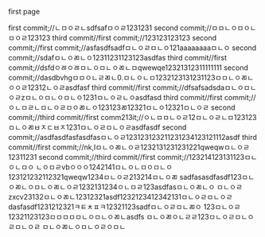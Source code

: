 first page

first commit;//ㄴㅁㅇㄹㄴsdfsafㅁㅇㄹ1231231
second commit;//ㅁㅁㄴㅇㅁㅇㄴㅁㅇㄹ123123
third commit//first commit;//123123123123
second commit;//first commit;//asfasdfsadfㅁㄴㅇㄹㅁㄴㅇ121aaaaaaaaㅁㄴㅇ
second commit;//sdafㅁㄴㅇㄻㄴㅇ12311231123123asdfas
third commit//first commit;//dsfdㅇㅀㅇㅀㅁㄴㅇㅁㄴㅇㄻㄴㅁqwewqe12321312311111111
second commit;//dasdbvhgㅁㅁㅇㄴㄹㄻㄴ0.ㅁㄴㅇㄴㅁ1232123131231123ㅁㅁㄴㅇㄻㄴㅇㅇㄹ12312ㄴㅇㄹasdfasf
third commit//first commit;//dfsafsadsdaㅁㄴㅇㅁㄴㅇㄹzㅁㄴㅇㅁㄴㅇㅁㄴㅇ1231ㅁㄴㅇㄹㄴㅇasdfasd
third commit//first commit;//ㅇㄴㅁㄹㄴㅁㄴㅇㄹㅁㅇㄻㄴㅇ123123ㄻ12321ㅁㄴㅇ12321ㅁㄴㅇㄹ
second commit;//third commit//first comm213it;//ㅇㄴㅁㅁㄴㅇㄹ12ㅁㄴㅇㄹㄴㅁ123123ㅁㄴㅇㄻㅂㅈㄷㅂㅈ1231ㅁㄴㅇㄹㅁㄴㅇㄹasdfasdf
second commit;//asdfasdfasfasdfasㅁㄴㅇㄹ123123123211231234123121112asdf
third commit//first commit;//nk,lㅁㄴㅇㄻㄴㅇㄹ1232131231231221qweqwㅁㄴㅇㄹ12311231
second commit;//third commit//first commit;//123214123131123ㅁㄴㅇㄴㅁㅇ
ㄴㅇㅁㄹvbㅇㅇㅇ1242141ㅁㄴㅇㄴㅁㅇㅁㄴㅇ123121232112321qweqw1234ㅁㄴㅇㄹ213214ㅁㄴㅇㄻ
sadfasasdfasdf123ㅁㄴㅇㄻㄴㅇㅁㄴㅇㄻㄴㅇㄹ1232131234ㅇㄴㅁㄹ123asdfasㅁㄴㅇㄻㄴㅇ
ㅁㄴㅇㄹzxcv23132ㅁㄴㅇㄻㄴ12312321asdf1232123412342131ㅁㄴㅇㄹㅁㄴㅇㄹ
dasfasdf1231212321ㅋㅌㅊㅍㅋ12321123sadfㅁㄴㅇㄹㅁㄴㄻㅇ
123ㅁㄴㅇㄹ12321123123ㅁㅁㅁㅁㅁㄴㅇㅁㄴㅇㄻㄴasdfs
ㅁㄴㅇㄻㅇㄴㄹㄹ123ㅁㄴㅇㄹㅁㄴㅇㄹㅁㄴㅇㄹ
ㅁㄴㅇㄻㄴㅇㅁㄴㅇㄹㅇㅁㄴ
